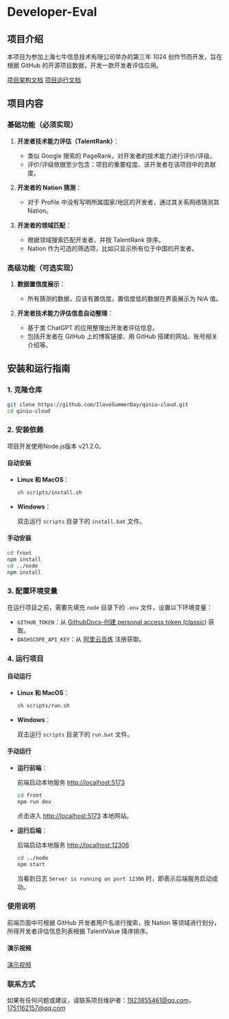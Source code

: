 # Developer-Eval

## 项目介绍

本项目为参加上海七牛信息技术有限公司举办的第三年 1024 创作节而开发，旨在根据 GitHub 的开源项目数据，开发一款开发者评估应用。

[项目架构文档](./docs/structure.md)
[项目运行文档](./docs/run.md)

## 项目内容

### 基础功能（必须实现）

1. **开发者技术能力评估（TalentRank）**：
   - 类似 Google 搜索的 PageRank，对开发者的技术能力进行评价/评级。
   - 评价/评级依据至少包含：项目的重要程度、该开发者在该项目中的贡献度。

2. **开发者的 Nation 猜测**：
   - 对于 Profile 中没有写明所属国家/地区的开发者，通过其关系网络猜测其 Nation。

3. **开发者的领域匹配**：
   - 根据领域搜索匹配开发者，并按 TalentRank 排序。
   - Nation 作为可选的筛选项，比如只显示所有位于中国的开发者。

### 高级功能（可选实现）

1. **数据置信度展示**：
   - 所有猜测的数据，应该有置信度。置信度低的数据在界面展示为 N/A 值。

2. **开发者技术能力评估信息自动整理**：
   - 基于类 ChatGPT 的应用整理出开发者评估信息。
   - 包括开发者在 GitHub 上的博客链接、用 GitHub 搭建的网站、账号相关介绍等。

## 安装和运行指南

### 1. 克隆仓库

```bash
git clone https://github.com/IloveSummerDay/qiniu-cloud.git
cd qiniu-cloud
```

### 2. 安装依赖

项目开发使用Node.js版本 v21.2.0。

#### 自动安装

- **Linux 和 MacOS**：

  ```bash
  sh scripts/install.sh
  ```

- **Windows**：

  双击运行 `scripts` 目录下的 `install.bat` 文件。

#### 手动安装

```bash
cd front
npm install
cd ../node
npm install
```

### 3. 配置环境变量

在运行项目之前，需要先填充 `node` 目录下的 `.env` 文件，设置以下环境变量：

- `GITHUB_TOKEN`：从 [GithubDocs-创建 personal access token (classic)](https://docs.github.com/zh/authentication/keeping-your-account-and-data-secure/managing-your-personal-access-tokens#%E5%88%9B%E5%BB%BA-personal-access-token-classic) 获取。
- `DASHSCOPE_API_KEY`：从 [阿里云百炼](https://bailian.console.aliyun.com/#/home) 注册获取。

### 4. 运行项目

#### 自动运行

- **Linux 和 MacOS**：

  ```bash
  sh scripts/run.sh
  ```

- **Windows**：

  双击运行 `scripts` 目录下的 `run.bat` 文件。

#### 手动运行

- **运行前端**：

  前端启动本地服务 [http://localhost:5173](http://localhost:5173)

  ```bash
  cd front
  npm run dev
  ```

  点击进入 [http://localhost:5173](http://localhost:5173) 本地网站。

- **运行后端**：

  后端启动本地服务 [http://localhost:12306](http://localhost:12306)

  ```bash
  cd ../node
  npm start
  ```

  当看到日志 `Server is running on port 12306` 时，即表示后端服务启动成功。

### 使用说明

前端页面中可根据 GitHub 开发者用户名进行搜索，按 Nation 等领域进行划分，所得开发者评估信息列表根据 TalentValue 降序排序。

#### 演示视频

[演示视频](https://github.com/IloveSummerDay/qiniu-cloud/blob/76d9c033f2f03420fe50d3f62ba91e557d3bce2e/docs/Demo%E6%BC%94%E7%A4%BA%E8%A7%86%E9%A2%91.mp4)

### 联系方式

如果有任何问题或建议，请联系项目维护者：1923855461@qq.com，1751162157@qq.com
